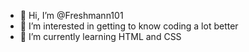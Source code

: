 - 👋 Hi, I’m @Freshmann101
- 👀 I’m interested in getting to know coding a lot better
- 🌱 I’m currently learning HTML and CSS

<!---
Freshmann101/Freshmann101 is a ✨ special ✨ repository because its `README.md` (this file) appears on your GitHub profile.
You can click the Preview link to take a look at your changes.
--->
